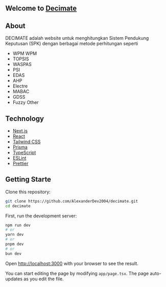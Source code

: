 ## Welcome to [Decimate](https://github.com/AlexanderDev2004/decimate)

## About
DECIMATE adalah website untuk menghitungkan Sistem Pendukung Keputusan (SPK) dengan berbagai metode perhitungan seperti 
- WPM WPM
- TOPSIS
- WASPAS
- PSI
- EDAS
- AHP
- Electre
- MABAC
- GDSS
- Fuzzy
Other

## Technology
- [Next.js](https://nextjs.org/)
- [React](https://reactjs.org/)
- [Tailwind CSS](https://tailwindcss.com/)
- [Prisma](https://prisma.io/)
- [TypeScript](https://www.typescriptlang.org/)
- [ESLint](https://eslint.org/)
- [Prettier](https://prettier.io/)

## Getting Starte
Clone this repository:

```bash
git clone https://github.com/AlexanderDev2004/decimate.git
cd decimate
```
First, run the development server:

```bash
npm run dev
# or
yarn dev
# or
pnpm dev
# or
bun dev
```

Open [http://localhost:3000](http://localhost:3000) with your browser to see the result.

You can start editing the page by modifying `app/page.tsx`. The page auto-updates as you edit the file.
